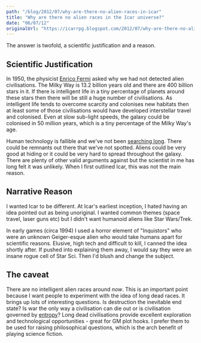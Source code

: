 ```yaml
---
path: "/blog/2012/07/why-are-there-no-alien-races-in-icar"
title: "Why are there no alien races in the Icar universe?"
date: "06/07/12"
originalUrl: "https://icarrpg.blogspot.com/2012/07/why-are-there-no-alien-races-in-icar.html"
---
```

The answer is twofold, a scientific justification and a reason.  

## Scientific Justification

In 1950, the physicist [Enrico Fermi](http://en.wikipedia.org/wiki/Enrico_Fermi) asked why we had not detected alien civilisations. The Milky Way is 13.2 billion years old and there are 400 billion stars in it. If there is intelligent life in a tiny percentage of planets around these stars then there will be still a huge number of civilisations. As intelligent life tends to overcome scarcity and colonises new habitats then at least some of those civilisations would have developed interstellar travel and colonised. Even at slow sub-light speeds, the galaxy could be colonised in 50 million years, which is a tiny percentage of the Milky Way's age.   

Human technology is fallible and we've not been [searching long](http://en.wikipedia.org/wiki/Seti). There could be remnants out there that we've not spotted. Aliens could be very good at hiding or it could be very hard to spread throughout the galaxy. There are plenty of other valid arguments against but the scientist in me has long felt it was unlikely. When I first outlined Icar, this was not the main reason.  

## Narrative Reason

I wanted Icar to be different. At Icar's earliest inception, I hated having an idea pointed out as being unoriginal. I wanted common themes (space travel, laser guns etc) but I didn't want humanoid aliens like Star Wars/Trek.   

In early games (circa 1994) I used a horror element of "Inquistors" who were an unknown Geiger-esque alien who would take humans apart for scientific reasons. Elusive, high tech and difficult to kill, I canned the idea shortly after. If pushed into explaining them away, I would say they were an insane rogue cell of Star Sci. Then I'd blush and change the subject.  

## The caveat

There are no intelligent alien races around *now*. This is an important point because I want people to experiment with the idea of long dead races. It brings up lots of interesting questions. Is destruction the inevitable end state? Is war the only way a civilisation can die out or is civilisation governed by [entropy](http://en.wikipedia.org/wiki/Entropy)? Long dead civilisations provide excellent exploration and technological opportunities - great for GM plot hooks. I prefer them to be used for raising philosophical questions, which is the arch benefit of playing science fiction.